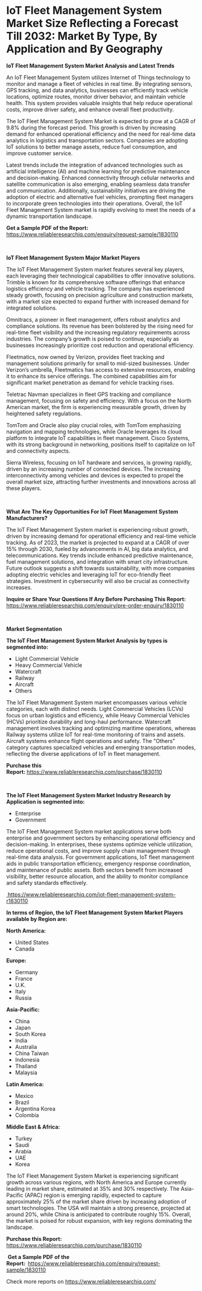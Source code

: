 <p><h1>IoT Fleet Management System Market Size Reflecting a Forecast Till 2032: Market By Type, By Application and By Geography</h1></p><p><strong>IoT Fleet Management System Market Analysis and Latest Trends</strong></p>
<p><p>An IoT Fleet Management System utilizes Internet of Things technology to monitor and manage a fleet of vehicles in real time. By integrating sensors, GPS tracking, and data analytics, businesses can efficiently track vehicle locations, optimize routes, monitor driver behavior, and maintain vehicle health. This system provides valuable insights that help reduce operational costs, improve driver safety, and enhance overall fleet productivity.</p><p>The IoT Fleet Management System Market is expected to grow at a CAGR of 9.8% during the forecast period. This growth is driven by increasing demand for enhanced operational efficiency and the need for real-time data analytics in logistics and transportation sectors. Companies are adopting IoT solutions to better manage assets, reduce fuel consumption, and improve customer service. </p><p>Latest trends include the integration of advanced technologies such as artificial intelligence (AI) and machine learning for predictive maintenance and decision-making. Enhanced connectivity through cellular networks and satellite communication is also emerging, enabling seamless data transfer and communication. Additionally, sustainability initiatives are driving the adoption of electric and alternative fuel vehicles, prompting fleet managers to incorporate green technologies into their operations. Overall, the IoT Fleet Management System market is rapidly evolving to meet the needs of a dynamic transportation landscape.</p></p>
<p><strong>Get a Sample PDF of the Report:&nbsp;</strong> <a href="https://www.reliableresearchiq.com/enquiry/request-sample/1830110?utm_campaign=2593&utm_medium=2&utm_source=Github&utm_content=ia&utm_term=11032025&utm_id=iot-fleet-management-system">https://www.reliableresearchiq.com/enquiry/request-sample/1830110</a></p>
<p>&nbsp;</p>
<p><strong>IoT Fleet Management System Major Market Players</strong></p>
<p><p>The IoT Fleet Management System market features several key players, each leveraging their technological capabilities to offer innovative solutions. Trimble is known for its comprehensive software offerings that enhance logistics efficiency and vehicle tracking. The company has experienced steady growth, focusing on precision agriculture and construction markets, with a market size expected to expand further with increased demand for integrated solutions.</p><p>Omnitracs, a pioneer in fleet management, offers robust analytics and compliance solutions. Its revenue has been bolstered by the rising need for real-time fleet visibility and the increasing regulatory requirements across industries. The company’s growth is poised to continue, especially as businesses increasingly prioritize cost reduction and operational efficiency.</p><p>Fleetmatics, now owned by Verizon, provides fleet tracking and management solutions primarily for small to mid-sized businesses. Under Verizon’s umbrella, Fleetmatics has access to extensive resources, enabling it to enhance its service offerings. The combined capabilities aim for significant market penetration as demand for vehicle tracking rises.</p><p>Teletrac Navman specializes in fleet GPS tracking and compliance management, focusing on safety and efficiency. With a focus on the North American market, the firm is experiencing measurable growth, driven by heightened safety regulations.</p><p>TomTom and Oracle also play crucial roles, with TomTom emphasizing navigation and mapping technologies, while Oracle leverages its cloud platform to integrate IoT capabilities in fleet management. Cisco Systems, with its strong background in networking, positions itself to capitalize on IoT and connectivity aspects.</p><p>Sierra Wireless, focusing on IoT hardware and services, is growing rapidly, driven by an increasing number of connected devices. The increasing interconnectivity among vehicles and devices is expected to propel the overall market size, attracting further investments and innovations across all these players.</p></p>
<p>&nbsp;</p>
<p><strong>What Are The Key Opportunities For IoT Fleet Management System Manufacturers?</strong></p>
<p><p>The IoT Fleet Management System market is experiencing robust growth, driven by increasing demand for operational efficiency and real-time vehicle tracking. As of 2023, the market is projected to expand at a CAGR of over 15% through 2030, fueled by advancements in AI, big data analytics, and telecommunications. Key trends include enhanced predictive maintenance, fuel management solutions, and integration with smart city infrastructure. Future outlook suggests a shift towards sustainability, with more companies adopting electric vehicles and leveraging IoT for eco-friendly fleet strategies. Investment in cybersecurity will also be crucial as connectivity increases.</p></p>
<p><strong>Inquire or Share Your Questions If Any Before Purchasing This Report:</strong> <a href="https://www.reliableresearchiq.com/enquiry/pre-order-enquiry/1830110?utm_campaign=2593&utm_medium=2&utm_source=Github&utm_content=ia&utm_term=11032025&utm_id=iot-fleet-management-system">https://www.reliableresearchiq.com/enquiry/pre-order-enquiry/1830110</a></p>
<p>&nbsp;</p>
<p><strong>Market Segmentation</strong></p>
<p><strong>The IoT Fleet Management System Market Analysis by types is segmented into:</strong></p>
<p><ul><li>Light Commercial Vehicle</li><li>Heavy Commercial Vehicle</li><li>Watercraft</li><li>Railway</li><li>Aircraft</li><li>Others</li></ul></p>
<p><p>The IoT Fleet Management System market encompasses various vehicle categories, each with distinct needs. Light Commercial Vehicles (LCVs) focus on urban logistics and efficiency, while Heavy Commercial Vehicles (HCVs) prioritize durability and long-haul performance. Watercraft management involves tracking and optimizing maritime operations, whereas Railway systems utilize IoT for real-time monitoring of trains and assets. Aircraft systems enhance flight operations and safety. The "Others" category captures specialized vehicles and emerging transportation modes, reflecting the diverse applications of IoT in fleet management.</p></p>
<p><strong>Purchase this Report:&nbsp;</strong><a href="https://www.reliableresearchiq.com/purchase/1830110?utm_campaign=2593&utm_medium=2&utm_source=Github&utm_content=ia&utm_term=11032025&utm_id=iot-fleet-management-system">https://www.reliableresearchiq.com/purchase/1830110</a></p>
<p>&nbsp;</p>
<p><strong>The IoT Fleet Management System Market Industry Research by Application is segmented into:</strong></p>
<p><ul><li>Enterprise</li><li>Government</li></ul></p>
<p><p>The IoT Fleet Management System market applications serve both enterprise and government sectors by enhancing operational efficiency and decision-making. In enterprises, these systems optimize vehicle utilization, reduce operational costs, and improve supply chain management through real-time data analysis. For government applications, IoT fleet management aids in public transportation efficiency, emergency response coordination, and maintenance of public assets. Both sectors benefit from increased visibility, better resource allocation, and the ability to monitor compliance and safety standards effectively.</p></p>
<p><a href="https://www.reliableresearchiq.com/iot-fleet-management-system-r1830110?utm_campaign=2593&utm_medium=2&utm_source=Github&utm_content=ia&utm_term=11032025&utm_id=iot-fleet-management-system">&nbsp;https://www.reliableresearchiq.com/iot-fleet-management-system-r1830110</a></p>
<p><strong>In terms of Region, the IoT Fleet Management System Market Players available by Region are:</strong></p>
<p>
    <p> <strong> North America: </strong>
        <ul>
            <li>United States</li>
            <li>Canada</li>
        </ul>
        </p> 
    <p> <strong> Europe: </strong>
        <ul>
            <li>Germany</li>
            <li>France</li>
            <li>U.K.</li>
            <li>Italy</li>
            <li>Russia</li>
        </ul>
        </p> 
    <p> <strong> Asia-Pacific: </strong>
        <ul>
            <li>China</li>
            <li>Japan</li>
            <li>South Korea</li>
            <li>India</li>
            <li>Australia</li>
            <li>China Taiwan</li>
            <li>Indonesia</li>
            <li>Thailand</li>
            <li>Malaysia</li>
        </ul>
        </p> 
    <p> <strong> Latin America: </strong>
        <ul>
            <li>Mexico</li>
            <li>Brazil</li>
            <li>Argentina Korea</li>
            <li>Colombia</li>
        </ul>
        </p> 
    <p> <strong> Middle East & Africa: </strong>
        <ul>
            <li>Turkey</li>
            <li>Saudi</li>
            <li>Arabia</li>
            <li>UAE</li>
            <li>Korea</li>
        </ul>
    </p>
    </p>
<p><p>The IoT Fleet Management System Market is experiencing significant growth across various regions, with North America and Europe currently leading in market share, estimated at 35% and 30% respectively. The Asia-Pacific (APAC) region is emerging rapidly, expected to capture approximately 25% of the market share driven by increasing adoption of smart technologies. The USA will maintain a strong presence, projected at around 20%, while China is anticipated to contribute roughly 15%. Overall, the market is poised for robust expansion, with key regions dominating the landscape.</p></p>
<p><strong>Purchase this Report: </strong><a href="https://www.reliableresearchiq.com/purchase/1830110?utm_campaign=2593&utm_medium=2&utm_source=Github&utm_content=ia&utm_term=11032025&utm_id=iot-fleet-management-system">https://www.reliableresearchiq.com/purchase/1830110</a></p>
<p>&nbsp;<strong>Get a Sample PDF of the Report:&nbsp;&nbsp;</strong><a href="https://www.reliableresearchiq.com/enquiry/request-sample/1830110?utm_campaign=2593&utm_medium=2&utm_source=Github&utm_content=ia&utm_term=11032025&utm_id=iot-fleet-management-system">https://www.reliableresearchiq.com/enquiry/request-sample/1830110</a></p>
<p><strong></strong></p>
<p>Check more reports on <a href="https://www.reliableresearchiq.com/?utm_campaign=2593&utm_medium=2&utm_source=Github&utm_content=ia&utm_term=11032025&utm_id=iot-fleet-management-system">https://www.reliableresearchiq.com/</a></p>